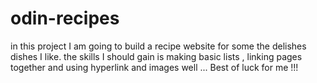 # odin-recipes
in this project I am going to build a recipe website for some the delishes dishes I like.
the skills I should gain is making basic lists , linking pages together and using hyperlink and images well ...
Best of luck for me !!!
